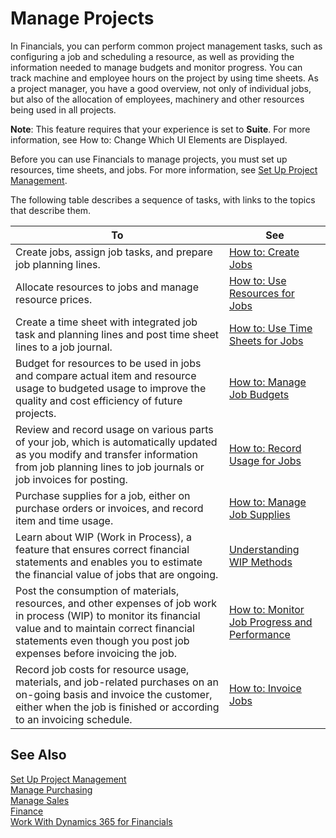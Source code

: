 <properties
                pageTitle="Manage Projects| Financials"
                description="Describes how to use resources, time sheets, and jobs to manage projects."
                services="project-madeira"
                documentationCenter=""
                authors="SorenGP"
/>
<tags
    ms.service="project-madeira"
    ms.topic="article"
    ms.devlang="na"
    ms.tgt_pltfrm="na"
    ms.workload="na"
    ms.date="11/18/2016"
    ms.author="SorenGP" />

# Manage Projects
In Financials, you can perform common project management tasks, such as configuring a job and scheduling a resource, as well as providing the information needed to manage budgets and monitor progress. You can track machine and employee hours on the project by using time sheets. As a project manager, you have a good overview, not only of individual jobs, but also of the allocation of employees, machinery and other resources being used in all projects.

**Note**: This feature requires that your experience is set to **Suite**. For more information, see How to: Change Which UI Elements are Displayed.

Before you can use Financials to manage projects, you must set up resources, time sheets, and jobs. For more information, see [Set Up Project Management](projects-setup-projects.md).  

The following table describes a sequence of tasks, with links to the topics that describe them.

|To |See |
|---|----|
|Create jobs, assign job tasks, and prepare job planning lines.|[How to: Create Jobs](projects-how-create-jobs.md)|
|Allocate resources to jobs and manage resource prices.|[How to: Use Resources for Jobs](projects-how-use-resources.md)|
|Create a time sheet with integrated job task and planning lines and post time sheet lines to a job journal.|[How to: Use Time Sheets for Jobs](projects-how-use-time-sheets.md)|
|Budget for resources to be used in jobs and compare actual item and resource usage to budgeted usage to improve the quality and cost efficiency of future projects.|[How to: Manage Job Budgets](projects-how-manage-budgets.md)|
|Review and record usage on various parts of your job, which is automatically updated as you modify and transfer information from job planning lines to job journals or job invoices for posting.|[How to: Record Usage for Jobs](projects-how-record-job-usage.md)|
|Purchase supplies for a job, either on purchase orders or invoices, and record item and time usage.|[How to: Manage Job Supplies](projects-how-manage-project-supplies.md)|
|Learn about WIP (Work in Process), a feature that ensures correct financial statements and enables you to estimate the financial value of jobs that are ongoing.|[Understanding WIP Methods](projects-understanding-wip.md)|
|Post the consumption of materials, resources, and other expenses of job work in process (WIP) to monitor its financial value and to maintain correct financial statements even though you post job expenses before invoicing the job.|[How to: Monitor Job Progress and Performance](projects-how-monitor-progress-performance.md)|
|Record job costs for resource usage, materials, and job-related purchases on an on-going basis and invoice the customer, either when the job is finished or according to an invoicing schedule.|[How to: Invoice Jobs](projects-how-invoice-jobs.md)|

## See Also
[Set Up Project Management](projects-setup-projects.md)    
[Manage Purchasing](purchasing-manage-purchasing.md)         
[Manage Sales](sales-manage-sales.md)    
[Finance](finance.md)  
[Work With Dynamics 365 for Financials](ui-work-product.md)  

